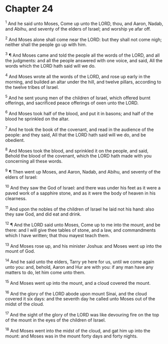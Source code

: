 # Chapter 24

<sup>1</sup> And he said unto Moses, Come up unto the LORD, thou, and Aaron, Nadab, and Abihu, and seventy of the elders of Israel; and worship ye afar off. 

<sup>2</sup> And Moses alone shall come near the LORD: but they shall not come nigh; neither shall the people go up with him. 

<sup>3</sup> ¶ And Moses came and told the people all the words of the LORD, and all the judgments: and all the people answered with one voice, and said, All the words which the LORD hath said will we do. 

<sup>4</sup> And Moses wrote all the words of the LORD, and rose up early in the morning, and builded an altar under the hill, and twelve pillars, according to the twelve tribes of Israel. 

<sup>5</sup> And he sent young men of the children of Israel, which offered burnt offerings, and sacrificed peace offerings of oxen unto the LORD. 

<sup>6</sup> And Moses took half of the blood, and put it in basons; and half of the blood he sprinkled on the altar. 

<sup>7</sup> And he took the book of the covenant, and read in the audience of the people: and they said, All that the LORD hath said will we do, and be obedient. 

<sup>8</sup> And Moses took the blood, and sprinkled it on the people, and said, Behold the blood of the covenant, which the LORD hath made with you concerning all these words. 

<sup>9</sup> ¶ Then went up Moses, and Aaron, Nadab, and Abihu, and seventy of the elders of Israel: 

<sup>10</sup> And they saw the God of Israel: and there was under his feet as it were a paved work of a sapphire stone, and as it were the body of heaven in his clearness. 

<sup>11</sup> And upon the nobles of the children of Israel he laid not his hand: also they saw God, and did eat and drink. 

<sup>12</sup> ¶ And the LORD said unto Moses, Come up to me into the mount, and be there: and I will give thee tables of stone, and a law, and commandments which I have written; that thou mayest teach them. 

<sup>13</sup> And Moses rose up, and his minister Joshua: and Moses went up into the mount of God. 

<sup>14</sup> And he said unto the elders, Tarry ye here for us, until we come again unto you: and, behold, Aaron and Hur are with you: if any man have any matters to do, let him come unto them. 

<sup>15</sup> And Moses went up into the mount, and a cloud covered the mount. 

<sup>16</sup> And the glory of the LORD abode upon mount Sinai, and the cloud covered it six days: and the seventh day he called unto Moses out of the midst of the cloud. 

<sup>17</sup> And the sight of the glory of the LORD was like devouring fire on the top of the mount in the eyes of the children of Israel. 

<sup>18</sup> And Moses went into the midst of the cloud, and gat him up into the mount: and Moses was in the mount forty days and forty nights. 



